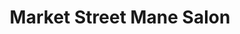 ---
title: "Market Street Mane Salon"
url: /shamokin/market-street-mane-salon/
shop: hairdresser
---